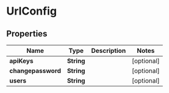 # UrlConfig

## Properties
Name | Type | Description | Notes
------------ | ------------- | ------------- | -------------
**apiKeys** | **String** |  |  [optional]
**changepassword** | **String** |  |  [optional]
**users** | **String** |  |  [optional]
